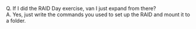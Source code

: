 Q. If I did the RAID Day exercise, van I just expand from there?  
A. Yes, just write the commands you used to set up the RAID and mount it to a folder.
